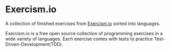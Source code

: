 # Exercism.io

A collection of finished exercises from [Exercism.io](http://exercism.io) sorted into languages.

Exercism.io is a free open source collection of programming exercises in a wide variety of languages. Each exercise comes with tests to practice Test-Driven-Development(TDD).
